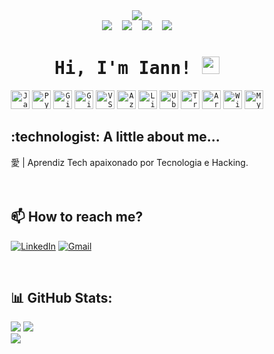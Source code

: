 
<div align="center">
  <img src="https://github.com/user-attachments/assets/4e95fade-a458-4b8a-aa42-1a8d7afd2fb3"/>
</div>


<div align="center" style="margin: 0 auto; width: fit-content;">



<div id="toc" align="center">
  <img src="https://api.visitorbadge.io/api/VisitorHit?user=iannxz&repo=github-visitors-badge&label=%F0%9F%91%80%20VISITORS&countColor=%23F3F8FF&labelColor=black"  />
  &nbsp;&nbsp;
  <img src="https://img.shields.io/github/followers/iannxz?style=for-the-badge&label=%F0%9F%91%A5%20Followers&labelColor=black&color=%23E26EE5" />
  &nbsp;&nbsp;
  <img src="https://img.shields.io/badge/dynamic/json?label=%F0%9F%93%A6%20REPOSITORIES&labelColor=black&color=%237E30E1&style=for-the-badge&query=public_repos&url=https://api.github.com/users/iannxz" />
  &nbsp;&nbsp;
  <img src="https://img.shields.io/github/stars/iannxz?style=for-the-badge&label=%E2%AD%90%20Stars&labelColor=black&color=%2349108B" />


  <ul style="list-style: none">
    <summary>
      <h1>
   <samp>Hi, I'm
          <b>Iann!</b>
        </samp>
        <img src="https://media.giphy.com/media/hvRJCLFzcasrR4ia7z/giphy.gif" width="28">
      </h1>

</div>

<div align=center>

<code><img width="30px" src="https://cdn.jsdelivr.net/gh/devicons/devicon/icons/javascript/javascript-original.svg" title="JavaScript"/></code>
<code><img width="30px" src="https://cdn.jsdelivr.net/gh/devicons/devicon/icons/python/python-original.svg" title="Python"/></code>
<code><img width="30px" src="https://cdn.jsdelivr.net/gh/devicons/devicon/icons/git/git-original.svg" title="Git"/></code>
<code><img width="30px" src="https://cdn.jsdelivr.net/gh/devicons/devicon/icons/github/github-original.svg" title="GitHub"/></code>
<code><img width="30px" src="https://cdn.jsdelivr.net/gh/devicons/devicon/icons/vscode/vscode-original.svg" title="VS Code"/></code>
<code><img width="30px" src="https://cdn.jsdelivr.net/gh/devicons/devicon/icons/azure/azure-original.svg" title="Azure"/></code>
<code><img width="30px" src="https://cdn.jsdelivr.net/gh/devicons/devicon/icons/linux/linux-original.svg" title="Linux"/></code>
<code><img width="30px" src="https://cdn.jsdelivr.net/gh/devicons/devicon/icons/ubuntu/ubuntu-plain.svg" title="Ubuntu"/></code>
<code><img width="30px" src="https://cdn.jsdelivr.net/gh/devicons/devicon/icons/trello/trello-plain.svg" title="Trello"/></code>
<code><img width="30px" src="https://cdn.jsdelivr.net/gh/devicons/devicon/icons/arduino/arduino-original.svg" title="Arduino"/></code>
<code><img width="30px" src="https://cdn.simpleicons.org/wireshark/1679A7" title="Wireshark"/></code>
<code><img width="30px" src="https://cdn.jsdelivr.net/gh/devicons/devicon/icons/mysql/mysql-original-wordmark.svg" title="MySQL"/></code>


<div class="row" align="left">

<h2> :technologist: A little about me... </h2> 愛 | Aprendiz Tech apaixonado por Tecnologia e Hacking.

</div>
<div class="row" align="left">

<br>
<br>
 <h2> 📫 How to reach me? </h2>
 <div class="row" align="left">


[![LinkedIn](https://img.shields.io/badge/LinkedIn-%230077B5.svg?logo=linkedin&logoColor=white)](https://www.linkedin.com/in/iannarthur/)
[![Gmail](https://img.shields.io/badge/Gmail-%23B22131.svg?logo=Gmail&logoColor=white)](mailto:iannarthur90@gmail.com)
<br>


<br/>

<div class="row" align="left">

        
## 📊 GitHub Stats:
![](https://github-readme-stats.vercel.app/api?username=iannxz&theme=transparent&hide_border=false&include_all_commits=false&count_private=false)
![](https://github-readme-streak-stats.herokuapp.com/?user=iannxz&theme=transparent&hide_border=false)<br/>
![](https://github-readme-stats.vercel.app/api/top-langs/?username=iannxz&theme=transparent&hide_border=false&include_all_commits=false&count_private=false&layout=compact)



</div>
